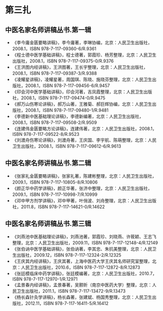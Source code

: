 # 第三扎 #

## 中医名家名师讲稿丛书.第一辑 ##

- 《李今庸金匮要略讲稿》，李今庸著，李琳协编，北京：人民卫生出版社，2008.1，ISBN 978-7-117-09360-6/R.9361
- 《程士德中医学基础讲稿》，程士德著，郭霞珍、杨芳整理，北京：人民卫生出版社，2008.1，ISBN 978-7-117-09375-0/R.9376
- 《王洪图内经讲稿》，王洪图著，王长宇整理，北京：人民卫生出版社，2008.1，ISBN 978-7-117-09387-3/R.9388
- 《凌耀星讲稿》，凌耀星著，周国琪、陈晓、施晓芬整理，北京：人民卫生出版社，2008.1，ISBN 978-7-117-09456-6/R.9457
- 《印会河中医学基础讲稿》，印会河著，吉凤霞整理，北京：人民卫生出版社，2008.1，ISBN 978-7-117-09474-0/R.9475
- 《郝万山伤寒论讲稿》，郝万山著，王雅菊、郝巨辉协编，北京：人民卫生出版社，2008.1，ISBN 978-7-117-09480-1/R.9481
- 《李德新中医基础理论讲稿》，李德新编著，北京：人民卫生出版社，2008.1，ISBN 978-7-117-09508-2/R.9509
- 《连建伟金匮要略方论讲稿》，连建伟著，北京：人民卫生出版社，2008.1，ISBN 978-7-117-09522-8/R.9523
- 《刘渡舟伤寒论讲稿》，刘渡舟著，王庆国、李宇航、陈萌整理，北京：人民卫生出版社，2008.1，ISBN 978-7-117-09612-6/R.9613

## 中医名家名师讲稿丛书.第二辑 ##

- 《张家礼金匮要略讲稿》，张家礼著，陈建彬整理，北京：人民卫生出版社，2009.1，ISBN 978-7-117-10805-8/R.10806
- 《颜正华中药学讲稿》，颜正华著，张济中整理，北京：人民卫生出版社，2009.1，ISBN 978-7-117-10998-7/R.10999
- 《邓中甲方剂学讲稿》，邓中甲著，叶俏波、刘舟整理，北京：人民卫生出版社，2011.8，ISBN 978-7-117-14621-0/R.14622

## 中医名家名师讲稿丛书.第三辑 ##

- 《刘燕池中医基础理论讲稿》，刘燕池著，郭霞珍、刘晓燕、许筱颖、王志飞整理，北京：人民卫生出版社，2009.11，ISBN 978-7-117-12148-4/R.12149
- 《张伯讷中医学基础讲稿》，张伯讷著，李其忠、朱抗美整理，北京：人民卫生出版社，2009.12，ISBN 978-7-117-12324-2/R.12325
- 《王庆其内经讲稿》，王庆其著，上海中医药大学王庆其名师研究室整理，北京：人民卫生出版社，2010.6，ISBN 978-7-117-12872-8/R.12873
- 《张廷模临床中药学讲稿》，张廷模编著，北京：人民卫生出版社，2010.7，ISBN 978-7-117-12970-1/R.12971
- 《孟景春内经讲稿》，孟景春著，吴颢昕（南京中医药大学）整理，北京：人民卫生出版社，2011.1，ISBN 978-7-117-13472-9/R.13473
- 《杨长森针灸学讲稿》，杨长森著，张建斌、杨国秀整理，北京：人民卫生出版社，2012.11，ISBN 978-7-117-16411-5/R.16412
 